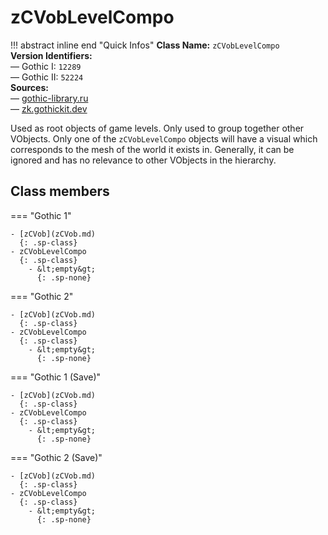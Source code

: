 # zCVobLevelCompo

!!! abstract inline end "Quick Infos"
    **Class Name:** `zCVobLevelCompo`<br/>
    **Version Identifiers:**<br />
    — Gothic I: `12289`<br/>
    — Gothic II: `52224`<br/>
    **Sources:**<br/>
    — [gothic-library.ru](http://www.gothic-library.ru/publ/class_zcvoblevelcompo/1-1-0-496)<br/>
    — [zk.gothickit.dev](https://zk.gothickit.dev/engine/objects/zCVobLevelCompo/)


Used as root objects of game levels. Only used to group together other VObjects. Only one of the `zCVobLevelCompo`
objects will have a visual which corresponds to the mesh of the world it exists in. Generally, it can be ignored and
has no relevance to other VObjects in the hierarchy.

## Class members

=== "Gothic 1"

    - [zCVob](zCVob.md)
      {: .sp-class}
    - zCVobLevelCompo
      {: .sp-class}
        - &lt;empty&gt;
          {: .sp-none}

=== "Gothic 2"

    - [zCVob](zCVob.md)
      {: .sp-class}
    - zCVobLevelCompo
      {: .sp-class}
        - &lt;empty&gt;
          {: .sp-none}

=== "Gothic 1 (Save)"

    - [zCVob](zCVob.md)
      {: .sp-class}
    - zCVobLevelCompo
      {: .sp-class}
        - &lt;empty&gt;
          {: .sp-none}

=== "Gothic 2 (Save)"

    - [zCVob](zCVob.md)
      {: .sp-class}
    - zCVobLevelCompo
      {: .sp-class}
        - &lt;empty&gt;
          {: .sp-none}
